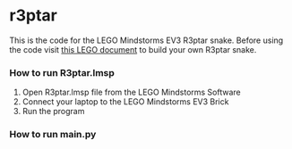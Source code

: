 # r3ptar
This is the code for the LEGO Mindstorms EV3 R3ptar snake. Before using the code visit [this LEGO document](https://www.lego.com/cdn/cs/set/assets/bltfa9d17de847b8936/31313_R3PTAR_2016.pdf) to build your own R3ptar snake.

### How to run R3ptar.lmsp
1. Open R3ptar.lmsp file from the LEGO Mindstorms Software
2. Connect your laptop to the LEGO Mindstorms EV3 Brick
3. Run the program

### How to run main.py

